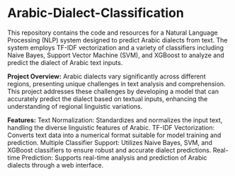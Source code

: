 # Arabic-Dialect-Classification
This repository contains the code and resources for a Natural Language Processing (NLP) system designed to predict Arabic dialects from text. The system employs TF-IDF vectorization and a variety of classifiers including Naive Bayes, Support Vector Machine (SVM), and XGBoost to analyze and predict the dialect of Arabic text inputs.

**Project Overview:**
Arabic dialects vary significantly across different regions, presenting unique challenges in text analysis and comprehension. This project addresses these challenges by developing a model that can accurately predict the dialect based on textual inputs, enhancing the understanding of regional linguistic variations.

**Features:**
Text Normalization: Standardizes and normalizes the input text, handling the diverse linguistic features of Arabic.
TF-IDF Vectorization: Converts text data into a numerical format suitable for model training and prediction.
Multiple Classifier Support: Utilizes Naive Bayes, SVM, and XGBoost classifiers to ensure robust and accurate dialect predictions.
Real-time Prediction: Supports real-time analysis and prediction of Arabic dialects through a web interface.
